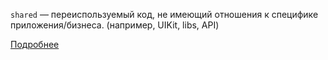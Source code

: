 `shared` — переиспользуемый код, не имеющий отношения к специфике приложения/бизнеса. (например, UIKit, libs, API)

[Подробнее](https://feature-sliced.design/ru/docs/get-started/overview)